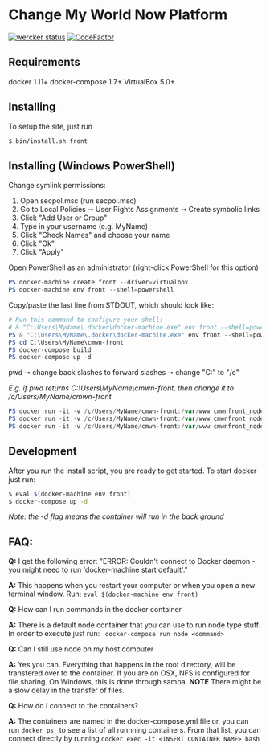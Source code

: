 Change My World Now Platform
============================

[![wercker status](https://app.wercker.com/status/89d783b307249e7b765a4d044ff24a0f/m "wercker status")](https://app.wercker.com/project/bykey/89d783b307249e7b765a4d044ff24a0f)
[![CodeFactor](https://www.codefactor.io/repository/github/ginasink/cmwn-front/badge)](https://www.codefactor.io/repository/github/ginasink/cmwn-front)

Requirements
------------

docker 1.11+
docker-compose 1.7+
VirtualBox 5.0+

Installing
----------

To setup the site, just run 

```bash
$ bin/install.sh front
```

Installing (Windows PowerShell)
---------------------------------------------

Change symlink permissions:

1. Open secpol.msc (run secpol.msc)
1. Go to Local Policies ➞ User Rights Assignments ➞ Create symbolic links
1. Click "Add User or Group"
1. Type in your username (e.g. MyName)
1. Click "Check Names" and choose your name
1. Click "Ok"
1. Click "Apply"

Open PowerShell as an administrator (right-click PowerShell for this option)

```powershell
PS docker-machine create front --driver=virtualbox
PS docker-machine env front --shell=powershell
```

Copy/paste the last line from STDOUT, which should look like:

```powershell
# Run this command to configure your shell:
# & "C:\Users\MyName\.docker\docker-machine.exe" env front --shell=powershell | Invoke-Expression
PS & "C:\Users\MyName\.docker\docker-machine.exe" env front --shell=powershell | Invoke-Expression
PS cd C:\Users\MyName\cmwn-front
PS docker-compose build
PS docker-compose up -d
```

pwd ➞ change back slashes to forward slashes ➞ change "C:" to "/c"

_E.g. if pwd returns C:\Users\MyName\cmwn-front, then change it to
/c/Users/MyName/cmwn-front_

```powershell
PS docker run -it -v /c/Users/MyName/cmwn-front:/var/www cmwnfront_node npm install
PS docker run -it -v /c/Users/MyName/cmwn-front:/var/www cmwnfront_node npm rebuild node-sass
PS docker run -it -v /c/Users/MyName/cmwn-front:/var/www cmwnfront_node gulp build
```

Development 
-----------

After you run the install script, you are ready to get started.  To start docker just run:

```bash
$ eval $(docker-machine env front)
$ docker-compose up -d
```

_Note: the -d flag means the container will run in the back ground_


FAQ:
---

__Q:__ I get the following error: "ERROR: Couldn't connect to Docker daemon - you might need to run 'docker-machine start default'."

__A:__ This happens when you restart your computer or when you open a new terminal window.  Run: ``eval $(docker-machine env front)``

__Q:__ How can I run commands in the docker container

__A:__ There is a default node container that you can use to run node type stuff.  In order to execute just run: `` docker-compose run node <command>``

__Q:__ Can I still use node on my host computer

__A:__ Yes you can.  Everything that happens in the root directory, will be transfered over to the container.  If you are on OSX, NFS
     is configured for file sharing.  On Windows, this is done through samba.  __NOTE__ There might be a slow delay in the transfer of files.

__Q:__ How do I connect to the containers?

__A:__ The containers are named in the docker-compose.yml file or, you can run ```docker ps ``` to see a list of all runnning containers.
    From that list, you can connect directly by running ```docker exec -it <INSERT CONTAINER NAME> bash ```
